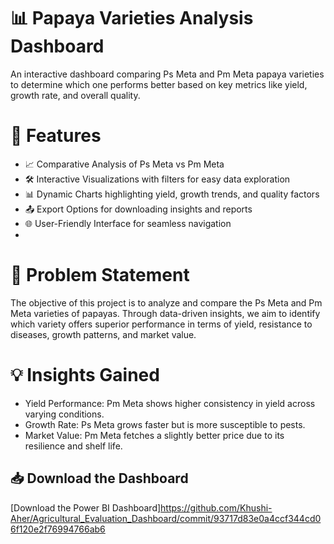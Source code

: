 # 📊 Papaya Varieties Analysis Dashboard
An interactive dashboard comparing Ps Meta and Pm Meta papaya varieties to determine which one performs better based on key metrics like yield, growth rate, and overall quality.



# 🚀 Features
- 📈 Comparative Analysis of Ps Meta vs Pm Meta
- 🛠️ Interactive Visualizations with filters for easy data exploration
- 📊 Dynamic Charts highlighting yield, growth trends, and quality factors
- 📤 Export Options for downloading insights and reports
- 🌐 User-Friendly Interface for seamless navigation
- 

  
# 📝 Problem Statement
The objective of this project is to analyze and compare the Ps Meta and Pm Meta varieties of papayas. Through data-driven insights, we aim to identify which variety offers superior performance in terms of yield, resistance to diseases, growth patterns, and market value.



# 💡 Insights Gained
- Yield Performance: Pm Meta shows higher consistency in yield across varying conditions.
- Growth Rate: Ps Meta grows faster but is more susceptible to pests.
- Market Value: Pm Meta fetches a slightly better price due to its resilience and shelf life.


## 📥 Download the Dashboard
[Download the Power BI Dashboard]https://github.com/Khushi-Aher/Agricultural_Evaluation_Dashboard/commit/93717d83e0a4ccf344cd06f120e2f76994766ab6
